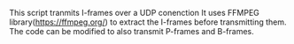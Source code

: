 This script tranmits I-frames over a UDP conenction
It uses FFMPEG library(https://ffmpeg.org/) to extract the I-frames before transmitting them. 
The code can be modified to also transmit P-frames and B-frames. 
